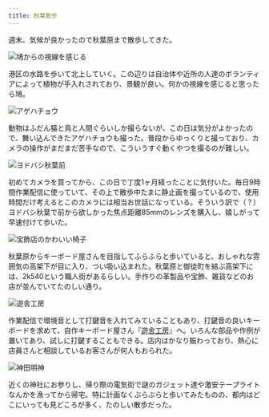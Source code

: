 ```yaml
---
title: 秋葉散歩
---
```

週末、気候が良かったので秋葉原まで散歩してきた。

![](https://lh4.googleusercontent.com/SBtumqrBia7oFdMZq-b8Y65k8cGAc17J6ro15Q3UykM0Kq43xhFCtJbx8zT7SDS6zCG0mIRY-ffYUnkThLeWElEAjbYtKbGV59-jKv9_jR1zshieAbNR1j-dTp2FtjmBsa_4T_u0aAZgPqk40FY "鳩からの視線を感じる")

港区の水路を歩いて北上していく。この辺りは自治体や近所の人達のボランティアによって植物が手入れされており、景観が良い。何かの視線を感じると思ったら鳩。

![](https://lh4.googleusercontent.com/LCoqdNdIV3ZXsPKr9tF9FVyeVx5MIXpyT7ZGqPeIXeE0Ka7s3XoPMrkIYwvv2sOUpmKdqNvR_DWFAPK8Wwf5lAeWFCpLsIos_a245hsMKWGSrBfzvG30a80IW1oyORrD0zjZCH02h2lxwndLYug "アゲハチョウ")

動物はふだん猫と鳥と人間ぐらいしか撮らないが、この日は気分がよかったので、舞い込んできたアゲハチョウも撮った。普段からゆっくりと撮っており、カメラの操作がまだまだ苦手なので、こういうすぐ動くやつを撮るのが難しい。

![](https://lh5.googleusercontent.com/P85z2BA16_yufUjQ1RLs-V08OrQE8MsJiNGP_tBVly6FbopB2Fg7LWFLchp8aslK4c7d7hvWNYvcDM8hfKSEfAEtkCFADwOBAK7Q3VMiB8-C1UbssEDJcr3Zp0IIpVpjCzNU16yxj78Iw4-_qUs "ヨドバシ秋葉前")

初めてカメラを買ってから、この日で丁度1ヶ月経ったことに気付いた。毎日9時間作業配信に使っていて、その上で散歩中たまに静止画を撮っているので、使用時間だけ考えるとこのカメラには相当お世話になっている。そういう訳で（？）ヨドバシ秋葉で前から欲しかった焦点距離85mmのレンズを購入し、嬉しがって早速付けて歩いた。

![](https://lh5.googleusercontent.com/CKIeto6sJaJWsEer7dMKBYqHk0sy5zEqxt7psvXLj2_ocwnXuMGkIttZCyz6v4vHTj1XGL5gPCq7wd8MNZtzgJghlC-Jlf3M7fjRwELJ3MYjO485HfyBvobfyHfTtW0TU55xrSFJEpnUrtlxRkY "宝飾店のかわいい椅子")

秋葉原からキーボード屋さんを目指してふらふらと歩いていると、おしゃれな雰囲気の高架下が目に入り、つい吸い込まれた。秋葉原と御徒町を結ぶ高架下には、2k540という職人街があるらしい。手作りの革製品や宝飾、雑貨などのお店が並んでいてたのしい通り。

![](https://lh3.googleusercontent.com/vLrRApD5xHpBmezgivm4h5vPeARQvv59dsxqH_c2-nKTbS-rl9wpZjmjOcSK0pTMkWL6OaU2J5YffC6JrH8ho9mzBUHNcp2Hk9DSTFY3wWHpL3NZ_OQSqwM-lvj5TzlMclcxzpmdM9lNOxFDQUU "遊舎工房")

作業配信で環境音として打鍵音を入れてみていることもあり、打鍵音の良いキーボードを求めて、自作キーボード屋さん『[遊舎工房](https://yushakobo.jp/)』へ。いろんな部品や作例が置いてあり、試しに打鍵することもできる。店内はかなり賑わっており、熱心に店員さんと相談しているお客さんが何人もおられた。

![](https://lh4.googleusercontent.com/HsguIG3XaQmJxgj6IQ9WrLLz84EnBAPJ3nyQfUveXgyq3RS3w1t05K-u-0jlQTmfzdltnn4phMSAGpGsvCCLDpUSr0AaRSHld4sZD4_RtYFh8801pWx7C5lymJHNCdrzN2d1x6Pk77dq-NjzM4A "神田明神")

近くの神社にお参りし、帰り際の電気街で謎のガジェット達や激安テープライトなんかを漁ってから帰宅。特に計画なくぶらぶらと歩いてみたものの、都内はどこにいっても見どころが多く、たのしい散歩だった。
